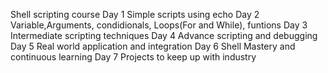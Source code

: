Shell scripting course
Day 1 Simple scripts using echo
Day 2 Variable,Arguments, condidionals, Loops(For and While), funtions
Day 3 Intermediate scripting techniques
Day 4 Advance scripting and debugging
Day 5 Real world application and integration
Day 6 Shell Mastery and continuous learning
Day 7 Projects to keep up with industry

